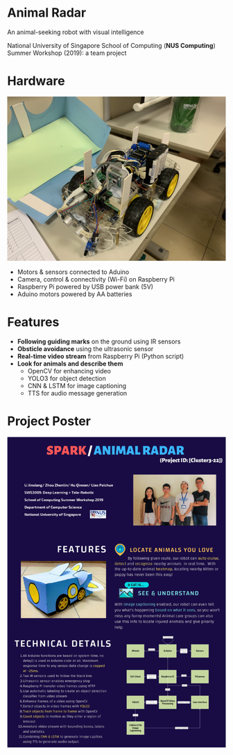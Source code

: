 # Animal Radar
An animal-seeking robot with visual intelligence

National University of Singapore School of Computing (**NUS Computing**) Summer Workshop (2019): a team project

# Hardware
![](under_the_skin.jpeg)
- Motors & sensors connected to Aduino
- Camera, control & connectivity (Wi-Fi) on Raspberry Pi
- Raspberry Pi powered by USB power bank (5V)
- Aduino motors powered by AA batteries

# Features
- **Following guiding marks** on the ground using IR sensors
- **Obsticle avoidance** using the ultrasonic sensor
- **Real-time video stream** from Raspberry Pi (Python script)
- **Look for animals and describe them**
  - OpenCV for enhancing video
  - YOLO3 for object detection
  - CNN & LSTM for image captioning 
  - TTS for audio message generation

# Project Poster
![](poster.png)
